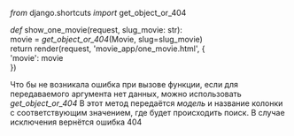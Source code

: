 _from_ django.shortcuts _import_ get_object_or_404


_def_ show_one_movie(request, slug_movie: str):  
    movie = _get_object_or_404_(Movie, slug=slug_movie)  
    return render(request, 'movie_app/one_movie.html', {  
        'movie': movie  
    })

Что бы не возникала ошибка при вызове функции, если для передаваемого аргумента нет данных, можно использовать _get_object_or_404_
В этот метод передаётся _модель_ и название колонки с соответствующим значением, где будет происходить поиск.
В случае исключения вернётся ошибка 404